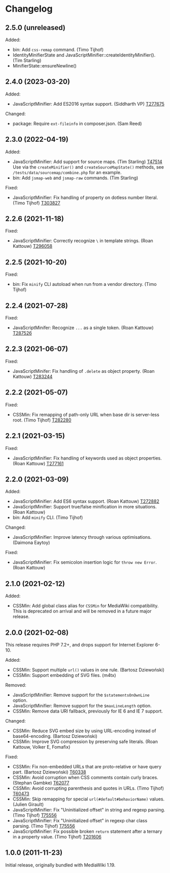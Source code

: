 # Changelog

## 2.5.0 (unreleased)

Added:

* bin: Add `css-remap` command. (Timo Tijhof)
* IdentityMinifierState and JavaScriptMinifier::createIdentityMinifier(). (Tim Starling)
* MinifierState::ensureNewline()

## 2.4.0 (2023-03-20)

Added:

* JavaScriptMinifier: Add ES2016 syntax support. (Siddharth VP) [T277675](https://phabricator.wikimedia.org/T277675)

Changed:

* package: Require `ext-fileinfo` in composer.json. (Sam Reed)

## 2.3.0 (2022-04-19)

Added:

* JavaScriptMinifier: Add support for source maps. (Tim Starling) [T47514](https://phabricator.wikimedia.org/T47514)
   Use via the `createMinifier()` and `createSourceMapState()` methods,
   see `/tests/data/sourcemap/combine.php` for an example.
* bin: Add `jsmap-web` and `jsmap-raw` commands. (Tim Starling)

Fixed:

* JavaScriptMinifier: Fix handling of property on dotless number literal. (Timo Tijhof) [T303827](https://phabricator.wikimedia.org/T303827)

## 2.2.6 (2021-11-18)

Fixed:

* JavaScriptMinifier: Correctly recognize `\` in template strings. (Roan Kattouw) [T296058](https://phabricator.wikimedia.org/T296058)

## 2.2.5 (2021-10-20)

Fixed:

* bin: Fix `minify` CLI autoload when run from a vendor directory. (Timo Tijhof)

## 2.2.4 (2021-07-28)

Fixed:

* JavaScriptMinifer: Recognize `...` as a single token. (Roan Kattouw) [T287526](https://phabricator.wikimedia.org/T287526)

## 2.2.3 (2021-06-07)

Fixed:

* JavaScriptMinifer: Fix handling of `.delete` as object property. (Roan Kattouw) [T283244](https://phabricator.wikimedia.org/T283244)

## 2.2.2 (2021-05-07)

Fixed:

* CSSMin: Fix remapping of path-only URL when base dir is server-less root. (Timo Tijhof) [T282280](https://phabricator.wikimedia.org/T282280)

## 2.2.1 (2021-03-15)

Fixed:

* JavaScriptMinifier: Fix handling of keywords used as object properties. (Roan Kattouw) [T277161](https://phabricator.wikimedia.org/T277161)

## 2.2.0 (2021-03-09)

Added:

* JavaScriptMinifier: Add ES6 syntax support. (Roan Kattouw) [T272882](https://phabricator.wikimedia.org/T272882)
* JavaScriptMinifier: Support true/false minification in more situations. (Roan Kattouw)
* bin: Add `minify` CLI. (Timo Tijhof)

Changed:

* JavaScriptMinifier: Improve latency through various optimisations. (Daimona Eaytoy)

Fixed:

* JavaScriptMinifier: Fix semicolon insertion logic for `throw new Error`. (Roan Kattouw)

## 2.1.0 (2021-02-12)

Added:

* CSSMin: Add global class alias for `CSSMin` for MediaWiki compatibility.
  This is deprecated on arrival and will be removed in a future major release.

## 2.0.0 (2021-02-08)

This release requires PHP 7.2+, and drops support for Internet Explorer 6-10.

Added:

* CSSMin: Support multiple `url()` values in one rule. (Bartosz Dziewoński)
* CSSMin: Support embedding of SVG files. (m4tx)

Removed:

* JavaScriptMinifier: Remove support for the `$statementsOnOwnLine` option.
* JavaScriptMinifier: Remove support for the `$maxLineLength` option.
* CSSMin: Remove data URI fallback, previously for IE 6 and IE 7 support.

Changed:

* CSSMin: Reduce SVG embed size by using URL-encoding instead of base64-encoding. (Bartosz Dziewoński)
* CSSMin: Improve SVG compression by preserving safe literals. (Roan Kattouw, Volker E, Fomafix)

Fixed:

* CSSMin: Fix non-embedded URLs that are proto-relative or have query part. (Bartosz Dziewoński) [T60338](https://phabricator.wikimedia.org/T60338)
* CSSMin: Avoid corruption when CSS comments contain curly braces. (Stephan Gambke) [T62077](https://phabricator.wikimedia.org/T62077)
* CSSMin: Avoid corrupting parenthesis and quotes in URLs. (Timo Tijhof) [T60473](https://phabricator.wikimedia.org/T60473)
* CSSMin: Skip remapping for special `url(#default#behaviorName)` values. (Julien Girault)
* JavaScriptMinifier: Fix "Uninitialized offset" in string and regexp parsing. (Timo Tijhof) [T75556](https://phabricator.wikimedia.org/T75556)
* JavaScriptMinifier: Fix "Uninitialized offset" in regexp char class parsing. (Timo Tijhof) [T75556](https://phabricator.wikimedia.org/T75556)
* JavaScriptMinifier: Fix possible broken `return` statement after a ternary in a property value. (Timo Tijhof) [T201606](https://phabricator.wikimedia.org/T201606)

## 1.0.0 (2011-11-23)

Initial release, originally bundled with MediaWiki 1.19.


